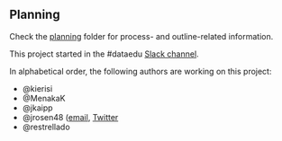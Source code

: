 ## Planning

Check the [planning](/planning/) folder for process- and outline-related information.

This project started in the #dataedu [Slack channel](https://dataedu.slack.com/). 

In alphabetical order, the following authors are working on this project:

- @kierisi
- @MenakaK
- @jkaipp
- @jrosen48 ([email](mailto:jrosen@msu.edu), [Twitter](http://twitter.com/jrosenberg6432)
- @restrellado
